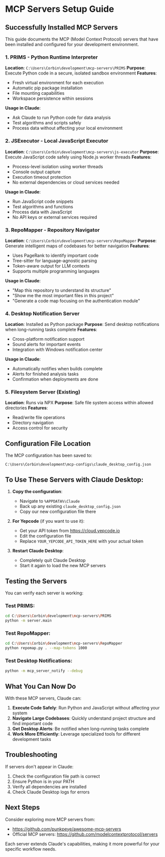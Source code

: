# MCP Servers Setup Guide

## Successfully Installed MCP Servers

This guide documents the MCP (Model Context Protocol) servers that have been installed and configured for your development environment.

### 1. PRIMS - Python Runtime Interpreter
**Location**: `C:\Users\Corbin\development\mcp-servers\PRIMS`
**Purpose**: Execute Python code in a secure, isolated sandbox environment
**Features**:
- Fresh virtual environment for each execution
- Automatic pip package installation
- File mounting capabilities
- Workspace persistence within sessions

**Usage in Claude**:
- Ask Claude to run Python code for data analysis
- Test algorithms and scripts safely
- Process data without affecting your local environment

### 2. JSExecutor - Local JavaScript Executor
**Location**: `C:\Users\Corbin\development\mcp-servers\js-executor`
**Purpose**: Execute JavaScript code safely using Node.js worker threads
**Features**:
- Process-level isolation using worker threads
- Console output capture
- Execution timeout protection
- No external dependencies or cloud services needed

**Usage in Claude**:
- Run JavaScript code snippets
- Test algorithms and functions
- Process data with JavaScript
- No API keys or external services required

### 3. RepoMapper - Repository Navigator
**Location**: `C:\Users\Corbin\development\mcp-servers\RepoMapper`
**Purpose**: Generate intelligent maps of codebases for better navigation
**Features**:
- Uses PageRank to identify important code
- Tree-sitter for language-agnostic parsing
- Token-aware output for LLM contexts
- Supports multiple programming languages

**Usage in Claude**:
- "Map this repository to understand its structure"
- "Show me the most important files in this project"
- "Generate a code map focusing on the authentication module"

### 4. Desktop Notification Server
**Location**: Installed as Python package
**Purpose**: Send desktop notifications when long-running tasks complete
**Features**:
- Cross-platform notification support
- Sound alerts for important events
- Integration with Windows notification center

**Usage in Claude**:
- Automatically notifies when builds complete
- Alerts for finished analysis tasks
- Confirmation when deployments are done

### 5. Filesystem Server (Existing)
**Location**: Runs via NPX
**Purpose**: Safe file system access within allowed directories
**Features**:
- Read/write file operations
- Directory navigation
- Access control for security

## Configuration File Location

The MCP configuration has been saved to:
```
C:\Users\Corbin\development\mcp-configs\claude_desktop_config.json
```

## To Use These Servers with Claude Desktop:

1. **Copy the configuration**:
   - Navigate to `%APPDATA%\Claude`
   - Back up any existing `claude_desktop_config.json`
   - Copy our new configuration file there

2. **For Yepcode** (if you want to use it):
   - Get your API token from https://cloud.yepcode.io
   - Edit the configuration file
   - Replace `YOUR_YEPCODE_API_TOKEN_HERE` with your actual token

3. **Restart Claude Desktop**:
   - Completely quit Claude Desktop
   - Start it again to load the new MCP servers

## Testing the Servers

You can verify each server is working:

### Test PRIMS:
```bash
cd C:\Users\Corbin\development\mcp-servers\PRIMS
python -m server.main
```

### Test RepoMapper:
```bash
cd C:\Users\Corbin\development\mcp-servers\RepoMapper
python repomap.py . --map-tokens 1000
```

### Test Desktop Notifications:
```bash
python -m mcp_server_notify --debug
```

## What You Can Now Do

With these MCP servers, Claude can:

1. **Execute Code Safely**: Run Python and JavaScript without affecting your system
2. **Navigate Large Codebases**: Quickly understand project structure and find important code
3. **Get Desktop Alerts**: Be notified when long-running tasks complete
4. **Work More Efficiently**: Leverage specialized tools for different development tasks

## Troubleshooting

If servers don't appear in Claude:
1. Check the configuration file path is correct
2. Ensure Python is in your PATH
3. Verify all dependencies are installed
4. Check Claude Desktop logs for errors

## Next Steps

Consider exploring more MCP servers from:
- https://github.com/punkpeye/awesome-mcp-servers
- Official MCP servers: https://github.com/modelcontextprotocol/servers

Each server extends Claude's capabilities, making it more powerful for your specific workflow needs.